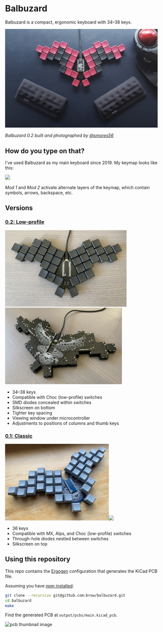 # Balbuzard

Balbuzard is a compact, ergonomic keyboard with 34–38 keys.

<img src="images/0.2_smores.jpg" width="500" alt="assembled Balbuzard 0.2" />

_Balbuzard 0.2 built and photographed by [@smores56](https://github.com/smores56)_

## How do you type on that?
I've used Balbuzard as my main keyboard since 2019. My keymap looks like this:

<img src="images/layout.png" width="450"/>

_Mod 1_ and _Mod 2_ activate alternate layers of the keymap, which contain symbols, arrows, backspace, etc.

## Versions

### [0.2: Low-profile](https://github.com/brow/balbuzard/releases/tag/v0.2)

<img src="images/0.2_brow.jpg" height="250"/><img src="images/0.2_bottom.jpg" height="250"/>

- 34–38 keys
- Compatible with Choc (low-profile) switches
- SMD diodes concealed within switches
- Silkscreen on bottom
- Tighter key spacing
- Viewing window under microcontroller
- Adjustments to positions of columns and thumb keys

### [0.1: Classic](https://github.com/brow/balbuzard/releases/tag/v0.1)

<img src="images/0.1_assembled.jpg" height="250"/><img src="images/0.1_diodes.jpg" height="250"/>

- 36 keys
- Compatible with MX, Alps, and Choc (low-profile) switches
- Through-hole diodes nestled between switches
- Silkscreen on top


## Using this repository

This repo contains the [Ergogen](https://github.com/mrzealot/ergogen) configuration that generates the KiCad PCB file.

Assuming you have [npm installed](https://www.npmjs.com/get-npm):

``` sh
git clone --recursive git@github.com:brow/balbuzard.git
cd balbuzard
make
```

Find the generated PCB at `output/pcbs/main.kicad_pcb`.

![pcb thumbnail image](images/pcb.png)
